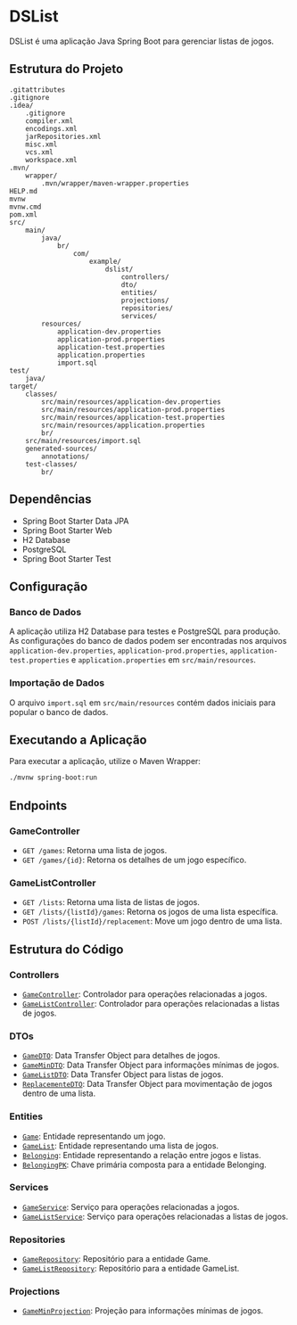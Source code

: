 # DSList

DSList é uma aplicação Java Spring Boot para gerenciar listas de jogos.

## Estrutura do Projeto

```
.gitattributes
.gitignore
.idea/
    .gitignore
    compiler.xml
    encodings.xml
    jarRepositories.xml
    misc.xml
    vcs.xml
    workspace.xml
.mvn/
    wrapper/
        .mvn/wrapper/maven-wrapper.properties
HELP.md
mvnw
mvnw.cmd
pom.xml
src/
    main/
        java/
            br/
                com/
                    example/
                        dslist/
                            controllers/
                            dto/
                            entities/
                            projections/
                            repositories/
                            services/
        resources/
            application-dev.properties
            application-prod.properties
            application-test.properties
            application.properties
            import.sql
test/
    java/
target/
    classes/
        src/main/resources/application-dev.properties
        src/main/resources/application-prod.properties
        src/main/resources/application-test.properties
        src/main/resources/application.properties
        br/
    src/main/resources/import.sql
    generated-sources/
        annotations/
    test-classes/
        br/
```

## Dependências

- Spring Boot Starter Data JPA
- Spring Boot Starter Web
- H2 Database
- PostgreSQL
- Spring Boot Starter Test

## Configuração

### Banco de Dados

A aplicação utiliza H2 Database para testes e PostgreSQL para produção. As configurações do banco de dados podem ser encontradas nos arquivos `application-dev.properties`, `application-prod.properties`, `application-test.properties` e `application.properties` em `src/main/resources`.

### Importação de Dados

O arquivo `import.sql` em `src/main/resources` contém dados iniciais para popular o banco de dados.

## Executando a Aplicação

Para executar a aplicação, utilize o Maven Wrapper:

```sh
./mvnw spring-boot:run
```

## Endpoints

### GameController

- `GET /games`: Retorna uma lista de jogos.
- `GET /games/{id}`: Retorna os detalhes de um jogo específico.

### GameListController

- `GET /lists`: Retorna uma lista de listas de jogos.
- `GET /lists/{listId}/games`: Retorna os jogos de uma lista específica.
- `POST /lists/{listId}/replacement`: Move um jogo dentro de uma lista.

## Estrutura do Código

### Controllers

- [`GameController`](src/main/java/br/com/example/dslist/controllers/GameController.java): Controlador para operações relacionadas a jogos.
- [`GameListController`](src/main/java/br/com/example/dslist/controllers/GameListController.java): Controlador para operações relacionadas a listas de jogos.

### DTOs

- [`GameDTO`](src/main/java/br/com/example/dslist/dto/GameDTO.java): Data Transfer Object para detalhes de jogos.
- [`GameMinDTO`](src/main/java/br/com/example/dslist/dto/GameMinDTO.java): Data Transfer Object para informações mínimas de jogos.
- [`GameListDTO`](src/main/java/br/com/example/dslist/dto/GameListDTO.java): Data Transfer Object para listas de jogos.
- [`ReplacementeDTO`](src/main/java/br/com/example/dslist/dto/ReplacementeDTO.java): Data Transfer Object para movimentação de jogos dentro de uma lista.

### Entities

- [`Game`](src/main/java/br/com/example/dslist/entities/Game.java): Entidade representando um jogo.
- [`GameList`](src/main/java/br/com/example/dslist/entities/GameList.java): Entidade representando uma lista de jogos.
- [`Belonging`](src/main/java/br/com/example/dslist/entities/Belonging.java): Entidade representando a relação entre jogos e listas.
- [`BelongingPK`](src/main/java/br/com/example/dslist/entities/BelongingPK.java): Chave primária composta para a entidade Belonging.

### Services

- [`GameService`](src/main/java/br/com/example/dslist/services/GameService.java): Serviço para operações relacionadas a jogos.
- [`GameListService`](src/main/java/br/com/example/dslist/services/GameListService.java): Serviço para operações relacionadas a listas de jogos.

### Repositories

- [`GameRepository`](src/main/java/br/com/example/dslist/repositories/GameRepository.java): Repositório para a entidade Game.
- [`GameListRepository`](src/main/java/br/com/example/dslist/repositories/GameListRepository.java): Repositório para a entidade GameList.

### Projections

- [`GameMinProjection`](src/main/java/br/com/example/dslist/projections/GameMinProjection.java): Projeção para informações mínimas de jogos.